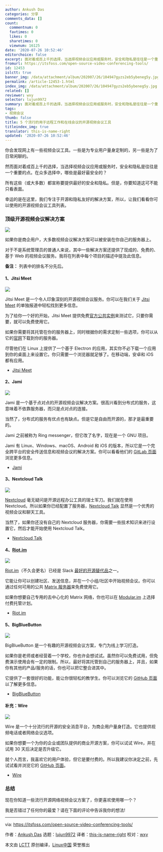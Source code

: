 ```yaml
---
author: Ankush Das
categories: 分享
comments_data: []
count:
  commentnum: 0
  favtimes: 0
  likes: 0
  sharetimes: 0
  viewnum: 16125
date: '2020-07-26 10:52:46'
editorchoice: false
excerpt: 面对着成百上千的选择，当选择视频会议应用或服务时，安全和隐私是往往是一个重要的点。在众多选择中，哪些是最好最安全的？
fromurl: https://itsfoss.com/open-source-video-conferencing-tools/
id: 12453
islctt: true
banner_img: /data/attachment/album/202007/26/104947gyzs2eb5ybeneg5y.jpg
permalink: /article-12453-1.html
index_img: /data/attachment/album/202007/26/104947gyzs2eb5ybeneg5y.jpg.thumb.jpg
related: []
reviewer: wxy
selector: lujun9972
summary: 面对着成百上千的选择，当选择视频会议应用或服务时，安全和隐私是往往是一个重要的点。在众多选择中，哪些是最好最安全的？
tags:
- 视频会议
thumb: false
title: 5 个流行的用于远程工作和在线会议的开源视频会议工具
titleindex_img: true
translator: this-is-name-right
updated: '2020-07-26 10:52:46'
---
```


你会发现网上有一些视频会议工具。一些是为专业用户量身定制的，另一些是为了日常闲聊的。


然而面对着成百上千的选择，当选择视频会议应用或服务时，安全和隐私是往往是一个重要的点。在众多选择中，哪些是最好最安全的？


所有这些（或大多数）都宣称要提供最好的安全和隐私。但是，你要知道这可不能只看表面。


幸运的是在这里，我们专注于开源和隐私友好的解决方案，所以，让我们看看你可以使用的开源视频会议工具列表。


### 顶级开源视频会议解决方案


![](/data/attachment/album/202007/26/104947gyzs2eb5ybeneg5y.jpg)


如果你是商企用户，大多数视频会议解决方案可以被安装在你自己的服务器上。


对于不是系统管理员的普通人来说，其中一些解决方案还提供了现成的、免费的、基于 Web 的视频会议服务。我将在列表中每个项目的描述中提及此信息。


**备注：** 列表中的排名不分先后。


#### 1、Jitsi Meet


![](/data/attachment/album/202007/26/105046krv9a91rvrrv8ngk.png)


Jitsi Meet 是一个令人印象深刻的开源视频会议服务。你可以在我们关于 [Jitsi Meet](https://itsfoss.com/jitsi-meet/) 的单独报道中轻松找到更多信息。


为了给你一个好的开始，Jitsi Meet 提供免费[官方公共实例](https://meet.jit.si/)来测试它，只要你需要，就可以免费使用它。


如果你需要将其托管在你的服务器上，同时根据你的需求定制一些选项，你可以从它的[官网](https://jitsi.org/jitsi-meet/)下载到你的服务器。


尽管他们在 Linux 上提供了一个基于 Electron 的应用，其实你不必下载一个应用到你的桌面上来设置它。你只需要一个浏览器就足够了。在移动端，安卓和 iOS 都有应用。


* [Jitsi Meet](https://jitsi.org/jitsi-meet/)


#### 2、Jami


![](/data/attachment/album/202007/26/105103qisjhfuvaiej3633.png)


Jami 是一个基于点对点的开源视频会议解决方案。很高兴看到分布式的服务，这意味着不依靠服务器，而只是点对点的连接。


当然了，分布式的服务有优点也有缺点。但是它是自由而开源的，那才是最重要的。


Jami 之前被称为 Ring messenger，但它改了名字，现在是一个 GNU 项目。


Jami 有 Linux、Windows、macOS、Android 和 iOS 的版本，所以它是一个完全跨平台的安全传送信息和视频会议的解决方案。你可以看看他们的 [GitLab 页面](https://git.jami.net/savoirfairelinux/ring-project)浏览更多信息。


* [Jami](https://jami.net/)


#### 3、Nextcloud Talk


![](/data/attachment/album/202007/26/105121l8t5th9887zmmlra.png)


[Nextcloud](https://itsfoss.com/nextcloud/) 毫无疑问是开源远程办公工具的瑞士军刀。我们就在使用 Nextcloud。所以如果你已经配置了服务器，[Nextcloud Talk](https://nextcloud.com/talk/) 显然是一个优秀的视频会议和聊天工具。


当然了，如果你还没有自己的 Nextcloud 服务器，你需要一些技术知识来进行设置它，然后才能开始使用 Nextcloud Talk。


* [Nextcloud Talk](https://nextcloud.com/talk/)


#### 4、[Riot.im](http://Riot.im)


![](/data/attachment/album/202007/26/105143irz0jvbhofnvvvfb.png)


[Riot.im](http://Riot.im)（不久会更名）已经是 Slack [最好的开源替代品](https://itsfoss.com/open-source-slack-alternative/)之一。


它能让你可以创建社区、发送信息，并在一个小组/社区中开始视频会议。你可以通过任何可用的公共 [Matrix 服务器](https://matrix.org/)来免费使用它。


如果你想要自己专用的去中心化的 Matrix 网络，你也可以在 [Modular.im](https://modular.im/) 上选择付费托管计划。


* [Riot.im](https://about.riot.im/)


#### 5、BigBlueButton


![](/data/attachment/album/202007/26/105201j3s3948d94danbob.png)


BigBlueButton 是一个有趣的开源视频会议方案，专门为线上学习打造。


如果你是老师或者经营着一个学校，你也许会想试试。虽然你可以免费试用，但免费演示使用会有一定的限制。所以，最好将其托管到自己的服务器上，并且，如果你有其他的产品/服务的话，你也可以把它整合进其中。


它提供了一套很好的功能，能让你很轻松的教学生。你可以浏览它的 [GitHub 页面](https://github.com/bigbluebutton/bigbluebutton)以了解更多信息。


* [BigBlueButton](https://itsfoss.com/open-source-video-conferencing-tools/bigbluebutton.org/)


#### 补充：Wire


![](/data/attachment/album/202007/26/105240bg60ttxwxgve0dey.png)


Wire 是一个十分流行的开源的安全消息平台，为商企用户量身打造。它也提供视频电话或者网络会议选项。


如果你想要一个为你的企业或团队提供的商业开源方案，你可以试试 Wire，并在试用 30 天后决定是否升级它。


就个人而言，我喜欢它的用户体验，但它是要付费的。所以我建议你决定之前，先试试看并浏览它的 [GitHub 页面](https://github.com/wireapp)。


* [Wire](https://wire.com/en/)


### 总结


现在你知道一些流行开源网络视频会议方案了，你更喜欢使用哪一个？


我是否错过了任何你的最爱？请在下面的评论中告诉我你的想法!




---


via: <https://itsfoss.com/open-source-video-conferencing-tools/>


作者：[Ankush Das](https://itsfoss.com/author/ankush/) 选题：[lujun9972](https://github.com/lujun9972) 译者：[this-is-name-right](https://github.com/this-is-name-right) 校对：[wxy](https://github.com/wxy)


本文由 [LCTT](https://github.com/LCTT/TranslateProject) 原创编译，[Linux中国](https://linux.cn/) 荣誉推出